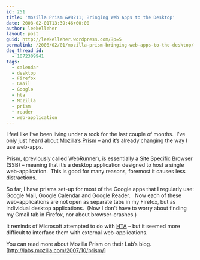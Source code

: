 ```yaml
---
id: 251
title: 'Mozilla Prism &#8211; Bringing Web Apps to the Desktop'
date: 2008-02-01T13:39:46+00:00
author: leekelleher
layout: post
guid: http://leekelleher.wordpress.com/?p=5
permalink: /2008/02/01/mozilla-prism-bringing-web-apps-to-the-desktop/
dsq_thread_id:
  - 1072309941
tags:
  - calendar
  - desktop
  - Firefox
  - Gmail
  - Google
  - hta
  - Mozilla
  - prism
  - reader
  - web-application
---
```

I feel like I&#8217;ve been living under a rock for the last couple of months.  I&#8217;ve only just heard about [Mozilla&#8217;s Prism](http://wiki.mozilla.org/Prism) &#8211; and it&#8217;s already changing the way I use web-apps.

Prism, (previously called WebRunner), is essentially a Site Specific Browser (SSB) &#8211; meaning that it&#8217;s a desktop application designed to host a single web-application.  This is good for many reasons, foremost it causes less distractions.

So far, I have prisms set-up for most of the Google apps that I regularly use: Google Mail, Google Calendar and Google Reader.   Now each of these web-applications are not open as separate tabs in my Firefox, but as individual desktop applications.  (Now I don&#8217;t have to worry about finding my Gmail tab in Firefox, nor about browser-crashes.)

It reminds of Microsoft attempted to do with [HTA](http://en.wikipedia.org/wiki/HTML_Application) &#8211; but it seemed more difficult to interface them with external web-applications.

You can read more about Mozilla Prism on their Lab&#8217;s blog. [<http://labs.mozilla.com/2007/10/prism/>]